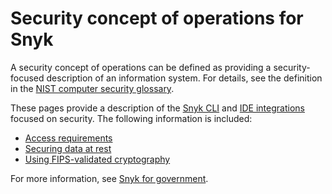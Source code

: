 # Security concept of operations for Snyk

A security concept of operations can be defined as providing a security-focused description of an information system. For details, see the definition in the [NIST computer security glossary](https://csrc.nist.gov/glossary/term/security\_concept\_of\_operations).

These pages provide a description of the [Snyk CLI](../getting-started-with-the-snyk-cli.md) and [IDE integrations](../../scm-ide-and-ci-cd-workflow-and-integrations/use-snyk-in-your-ide/) focused on security. The following information is included:

* [Access requirements](access-requirements.md)
* [Securing data at rest](securing-data-at-rest.md)
* [Using FIPS-validated cryptography](using-fips-validated-cryptography.md)

For more information, see [Snyk for government](https://snyk.io/government-security-solution/).
